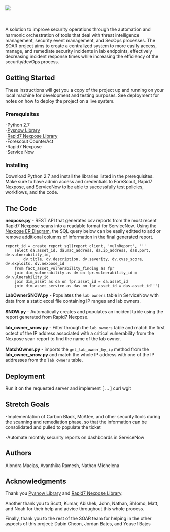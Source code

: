 <img align = "left" src="https://i.imgur.com/g89b9Na.png">
<br><br><br><br>
A solution to improve security operations through the automation and harmonic orchestration of tools that deal with threat intelligence management, security event management, and SecOps processes. The SOAR project aims to create a centralized system to more easily access, manage, and remediate security incidents in lab endpoints, effectively decreasing incident response times while increasing the efficiency of the security/devOps process.



## Getting Started

These instructions will get you a copy of the project up and running on your local machine for development and testing purposes. See deployment for notes on how to deploy the project on a live system.

### Prerequisites

-Python 2.7 <br>
-<a href="https://github.com/rbw0/pysnow">Pysnow Library</a><br>
-<a href="https://github.com/rapid7/vm-console-client-python/blob/master/rapid7vmconsole/rest.py">Rapid7 Nexpose Library</a><br>
-Forescout CounterAct<br>
-Rapid7 Nexpose<br>
-Service Now 

### Installing

Download Python 2.7 and install the libraries listed in the prerequisites. Make sure to have admin access and credentials to ForeScout, Rapid7 Nexpose, and ServiceNow to be able to successfully test policies, workflows, and the code. 


## The Code
<b>nexpose.py</b> - REST API that generates csv reports from the most recent Rapid7 Nexpose scans into a readable format for ServiceNow. Using the <a href="https://help.rapid7.com/nexpose/en-us/warehouse/warehouse-schema.html">Nexpose ER Diagram</a>, the SQL query below can be easily editted to add or remove additional columns of information in the final generated report.<br> 
```
report_id = create_report_sql(report_client, 'vulnReport', '''
    select da.asset_id, da.mac_address, da.ip_address, das.port, dv.vulnerability_id, 
        dv.title, dv.description, dv.severity, dv.cvss_score, dv.exploits, dv.nexpose_id
    from fact_asset_vulnerability_finding as fpr 
    join dim_vulnerability as dv on fpr.vulnerability_id = dv.vulnerability_id 
    join dim_asset as da on fpr.asset_id = da.asset_id 
    join dim_asset_service as das on fpr.asset_id = das.asset_id''')

```
<b>LabOwnerSNOW.py</b> - Populates the `lab owners` table in ServiceNow with data from a static excel file containing IP ranges and lab owners. <br>
<br><b>SNOW.py</b> - Automatically creates and populates an incident table using the report generated from Rapid7 Nexpose. <br><br>
<b>lab_owner_snow.py</b> -  Filter through the `lab owners` table and match the first octect of the IP address associated with a critical vulnerability from the Nexpose scan report to find the name of the lab owner.<br><br>
<b>MatchOwner.py</b> - imports the `get_lab_owner_by_ip` method from the <b>lab_owner_snow.py</b> and match the whole IP address with one of the IP addresses from the `lab owners` table.   

## Deployment

Run it on the requested server and implement [ ... ] curl wgit

## Stretch Goals 

-Implementation of Carbon Black, McAfee, and other security tools during the scanning and remediation phase, so that the information can be consolidated and pulled to populate the ticket <br> 

-Automate monthly security reports on dashboards in ServiceNow 

## Authors
 Alondra Macias, Avanthika Ramesh, Nathan Michelena 

## Acknowledgments
Thank you <a href="https://github.com/rbw0/pysnow">Pysnow Library</a> and <a href="https://github.com/rapid7/vm-console-client-python/blob/master/rapid7vmconsole/rest.py">Rapid7 Nexpose Library</a>. <br>

Another thank you to Scott, Kumar, Abishek, John, Nathan, Shlomo, Matt, and Noah for their help and advice throughout this whole process. 

Finally, thank you to the rest of the SOAR team for helping in the other aspects of this project: Dabin Cheon, Jordan Bates, and Yousef Bajes


<br>
